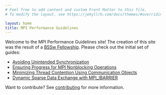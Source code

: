 ```yaml
---
# Feel free to add content and custom Front Matter to this file.
# To modify the layout, see https://jekyllrb.com/docs/themes/#overriding-theme-defaults

layout: home
title: MPI Performance Guidelines
---
```


Welcome to the MPI Performance Guidelines site! The creation of this
site was the result of a [BSSw Fellowship][bssw-fellow]. Please check
out the initial set of guides:
* [Avoiding Unintended Synchronization][unintended-sync]
* [Ensuring Progress for MPI Nonblocking Operations][progress]
* [Minimizing Thread Contention Using Communication Objects][threads]
* [Dynamic Sparse Data Exchange with MPI_IBARRIER][dsde]

Want to contribute? See [contributing][contrib] for more
information.

[bssw-fellow]: https://bssw.io/pages/bssw-fellowship-program
[unintended-sync]: /unintended-sync
[progress]: /progress
[threads]: /minimizing-thread-contention
[dsde]: /dynamic-sparse
[gh]: https://github.com/mpi-performance-guidelines/mpi-performance-guidelines.github.io/issues
[contrib]: /contributing
